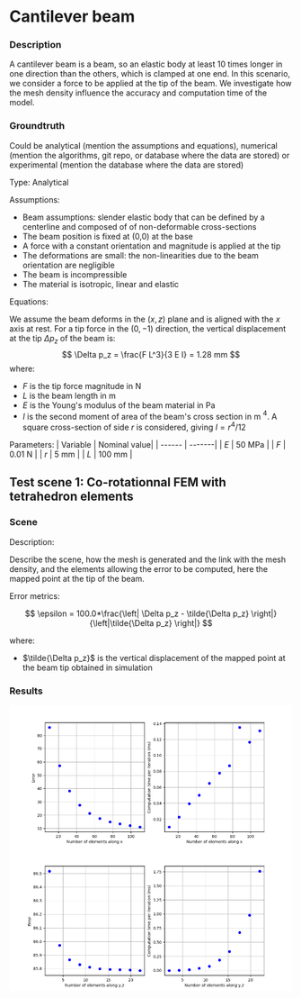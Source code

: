 # Cantilever beam

### Description

A cantilever beam is a beam, so an elastic body at least 10 times longer in one direction than the others, which is clamped at one end. In this scenario, we consider a force to be applied at the tip of the beam. We investigate how the mesh density influence the accuracy and computation time of the model.

### Groundtruth

Could be analytical (mention the assumptions and equations), numerical (mention the algorithms, git repo, or database where the data are stored) or experimental (mention the database where the data are stored)

Type: Analytical

Assumptions:
* Beam assumptions: slender elastic body that can be defined by a centerline and composed of of non-deformable cross-sections
* The beam position is fixed at (0,0) at the base
* A force with a constant orientation and magnitude is applied at the tip
* The deformations are small: the non-linearities due to the beam orientation are negligible 
* The beam is incompressible
* The material is isotropic, linear and elastic

Equations:

We assume the beam deforms in the $(x,z)$ plane and is aligned with the $x$ axis at rest. For a tip force in the $(0,-1)$ direction, the vertical displacement at the tip $\Delta p_z$ of the beam is:
$$ \Delta p_z = \frac{F L^3}{3 E I} = 1.28 mm $$
where:
* $F$ is the tip force magnitude in N
* $L$ is the beam length in m
* $E$ is the Young's modulus of the beam material in Pa
* $I$ is the second moment of area of the beam's cross section in m $^4$. A square cross-section of side $r$ is considered, giving $I=r^4/12$

Parameters:
| Variable | Nominal value|
| ------ | -------|
| $E$ |  50 MPa |
| $F$ | 0.01 N |
| $r$ | 5 mm |
| $L$ | 100 mm |


## Test scene 1: Co-rotationnal FEM with tetrahedron elements

### Scene

Description:

Describe the scene, how the mesh is generated and the link with the mesh density, and the elements allowing the error to be computed, here the mapped point at the tip of the beam.



Error metrics:

$$ \epsilon = 100.0*\frac{\left| \Delta p_z - \tilde{\Delta p_z} \right|}{\left|\tilde{\Delta p_z} \right|}  $$

where:
* $\tilde{\Delta p_z}$ is the vertical displacement of the mapped point at the beam tip obtained in simulation 


### Results

![Error plot](./Data/test_scene_1_1.png)
![Error plot](./Data/test_scene_1_2.png)